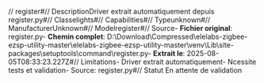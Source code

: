 // register#// DescriptionDriver extrait automatiquement depuis register.py#// Classelights#// Capabilities#// Typeunknown#// ManufacturerUnknown#// Modelregister#// Source- **Fichier original**: register.py- **Chemin complet**: D:\Download\Compressed\elelabs-zigbee-ezsp-utility-master\elelabs-zigbee-ezsp-utility-master\venv\Lib\site-packages\setuptools\command\register.py- **Extrait le**: 2025-08-05T08:33:23.227Z#// Limitations- Driver extrait automatiquement- Ncessite tests et validation- Source: register.py#// Statut En attente de validation